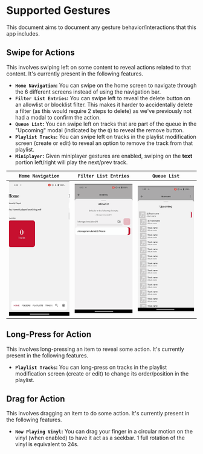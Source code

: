 # Supported Gestures

This document aims to document any gesture behavior/interactions that this app includes.

## Swipe for Actions

This involves swiping left on some content to reveal actions related to that content. It's currently present in the following features.

- **`Home Navigation`:** You can swipe on the home screen to navigate through the 6 different screens instead of using the navigation bar.
- **`Filter List Entries`:** You can swipe left to reveal the delete button on an allowlist or blocklist filter. This makes it harder to accidentally delete a filter (as this would require 2 steps to delete) as we've previously not had a modal to confirm the action.
- **`Queue List`:** You can swipe left on tracks that are part of the queue in the "Upcoming" modal (indicated by the `Q`) to reveal the remove button.
- **`Playlist Tracks`:** You can swipe left on tracks in the playlist modification screen (create or edit) to reveal an option to remove the track from that playlist.
- **`Miniplayer`:** Given miniplayer gestures are enabled, swiping on the **text** portion left/right will play the next/prev track.

<table>
  <thead>
    <tr>
      <th align="center"><code>Home Navigation</code></th>
      <th align="center"><code>Filter List Entries</code></th>
      <th align="center"><code>Queue List</code></th>
    </tr>
  </thead>
  <tbody>
    <tr>
      <td align="center">
        <img src="./assets/supported-gestures/home-gestures.gif" alt="Swipe gesture on home screen as a form of navigation." width="200" />
      </td>
      <td align="center">
        <img src="./assets/supported-gestures/filter-list-gestures.gif" alt="Swipe gesture on allowlist filter to reveal delete button." width="200" />
      </td>
      <td align="center">
        <img src="./assets/supported-gestures/upcoming-list-gestures.gif" alt="Swipe gesture on upcoming list to remove track in queue list." width="200" />
      </td>
    </tr>
  </tbody>
</table>

## Long-Press for Action

This involves long-pressing an item to reveal some action. It's currently present in the following features.

- **`Playlist Tracks`:** You can long-press on tracks in the playlist modification screen (create or edit) to change its order/position in the playlist.

## Drag for Action

This involves dragging an item to do some action. It's currently present in the following features.

- **`Now Playing Vinyl`:** You can drag your finger in a circular motion on the vinyl (when enabled) to have it act as a seekbar. 1 full rotation of the vinyl is equivalent to 24s.
